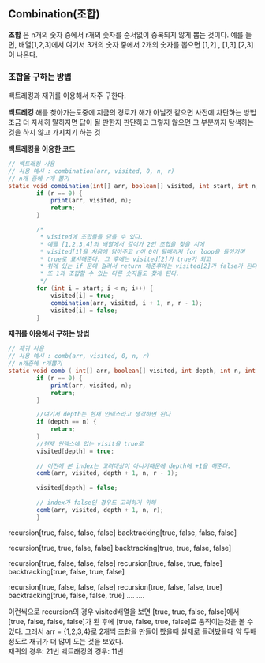 ## Combination(조합)
__조합__ 은 n개의 숫자 중에서 r개의 숫자를 순서없이 중복되지 않게 뽑는 것이다.
예를 들면, 배열[1,2,3]에서 여기서 3개의 숫자 중에서 2개의 숫자를 뽑으면 [1,2]
, [1,3],[2,3]이 나온다.  

### 조합을 구하는 방법
백트레킹과 재귀를 이용해서 자주 구한다.

__백트레킹__
해를 찾아가는도중에 지금의 경로가 해가 아닐것 같으면 사전에 차단하는 방법  
조금 더 자세히 말하자면 답이 될 만한지 판단하고 그렇지 않으면 그 부분까지 탐색하는 
것을 하지 않고 가지치기 하는 것



__백트레킹을 이용한 코드__
```java
// 백트래킹 사용
// 사용 예시 : combination(arr, visited, 0, n, r)
// n개 중에 r개 뽑기
static void combination(int[] arr, boolean[] visited, int start, int n, int r) {
        if (r == 0) {
            print(arr, visited, n);
            return;
        }

        /*
         * visited에 조합들을 담을 수 있다.
         * 예를 [1,2,3,4]의 배열에서 길이가 2인 조합을 찾을 시에
         * visited[1]을 처음에 담아주고 r이 0이 될때까지 for loop을 돌아가며
         * true로 표시해준다. 그 후에는 visited[2]가 true가 되고
         * 위에 있는 if 문에 걸려서 return 해준후에는 visited[2]가 false가 된다.
         * 또 1과 조합할 수 있는 다른 숫자들도 찾게 된다.
         */
        for (int i = start; i < n; i++) {
            visited[i] = true;
            combination(arr, visited, i + 1, n, r - 1);
            visited[i] = false;
        }

```

__재귀를 이용해서 구하는 방법__
```java
// 재귀 사용
// 사용 예시 : comb(arr, visited, 0, n, r)
// n개중에 r개뽑기
static void comb ( int[] arr, boolean[] visited, int depth, int n, int r){
        if (r == 0) {
            print(arr, visited, n);
            return;
        }

        //여기서 depth는 현재 인덱스라고 생각하면 된다
        if (depth == n) {
            return;
        }
        //현재 인덱스에 있는 visit을 true로
        visited[depth] = true;
        
        // 이전에 본 index는 고려대상이 아니기때문에 depth에 +1을 해준다.
        comb(arr, visited, depth + 1, n, r - 1);
        
        visited[depth] = false;
        
        // index가 false인 경우도 고려하기 위해
        comb(arr, visited, depth + 1, n, r);
        }
```
recursion[true, false, false, false]
backtracking[true, false, false, false]  

recursion[true, true, false, false]
backtracking[true, true, false, false]  

recursion[true, false, false, false]
recursion[true, false, true, false]
backtracking[true, false, true, false]  

recursion[true, false, false, false]
recursion[true, false, false, true]
backtracking[true, false, false, true]
....
....

이런씩으로 recursion의 경우 visited배열을 보면 [true, true, false, false]에서 
[true, false, false, false]가 된 후에 [true, false, true, false]로 움직이는것을 볼 
수 있다. 그래서 arr = {1,2,3,4}로 2개씩 조합을 만들어 봤을때 
실제로 돌려봤을때 약 두배 정도로 재귀가 더 많이 도는 것을 보았다.  
재귀의 경우: 21번 
벡트래킹의 경우: 11번 